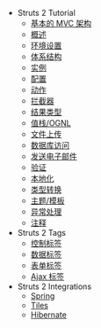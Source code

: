  - Struts 2 Tutorial
   - [基本的 MVC 架构](basic_mvc_architecture.md)
   - [概述](struts_overview.md)
   - [环境设置](struts_environment_setup.md)
   - [体系结构](struts_architecture.md)
   - [实例](struts_examples.md)
   - [配置](struts_configuration.md)
   - [动作](struts_actions.md)
   - [拦截器](struts_interceptors.md)
   - [结果类型](struts_result_types.md)
   - [值栈/OGNL](struts_value_stack_ognl.md)
   - [文件上传](struts_file_uploads.md)
   - [数据库访问](struts_database_access.md)
   - [发送电子邮件](struts_sending_email.md)
   - [验证](struts_validations.md)
   - [本地化](struts_localization.md)
   - [类型转换](struts_type_conversion.md)
   - [主题/模板](struts_themes_templates.md)
   - [异常处理](struts_exception_handling.md)
   - [注释](struts_annotations.md)
 - Struts 2 Tags
   - [控制标签](struts_control_tags.md)
   - [数据标签](struts_data_tags.md)
   - [表单标签](struts_form_tags.md)
   - [Ajax 标签](struts_ajax_tags.md)
 - Struts 2 Integrations
   - [Spring](struts_spring.md)
   - [Tiles](struts_tiles.md)
   - [Hibernate](struts_hibernate.md)